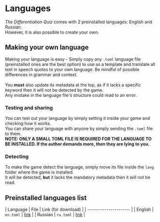 # Languages
_The Differentiation Quiz_ comes with 2 preinstalled languages: English and Russian.<br>
However, it is also possible to create your own.

## Making your own language
Making your language is easy - Simply copy any `.toml` language file (preinstalled ones are the best option) to use as a template and
translate all text in speech quotes to your own language. Be mindful of possible differences in grammar and context.<br><br>
You **must** also update its metadata at the top, as if it lacks a specific keyword then it will not be detected by the game.<br>
Any mistake in the language file's structure could read to an error.

### Testing and sharing
You can test out your language by simply setting it inside your game and checking how it works.<br>
You can share your language with anyone by simply sending the `.toml` file to them.<br>
**NOTE: ONLY A SMALL TOML FILE IS REQUIRED FOR THE LANGUAGE TO BE INSTALLED. If the author demands more, then they are lying to you.**

### Detecting
To make the game detect the language, simply move its file inside the `lang` folder where the game is installed.<br>
It will be detected, **but** it lacks the mandatory metadata then it will not be read.

## Preinstalled languages list
| Language | File | Link (for download) |
| ---------------------- |
| English | `en.toml` | [link](https://raw.githubusercontent.com/R1DF/The-Differentiation-Quiz/master/src/lang/en.toml) |
| Russian | `ru.toml` | [link](https://raw.githubusercontent.com/R1DF/The-Differentiation-Quiz/master/src/lang/ru.toml) |
